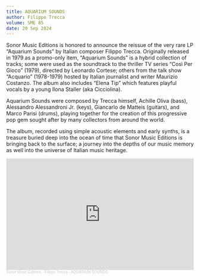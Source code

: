 ```yaml
---
title: AQUARIUM SOUNDS
author: Filippo Trecca
volume: SME 85
date: 20 Sep 2024
---
```

Sonor Music Editions is honored to announce the reissue of the very rare LP “Aquarium Sounds” by Italian composer Filippo Trecca. Originally released in 1979 as a promo-only item, “Aquarium Sounds” is a hybrid collection of tracks; some were used as the soundtrack to the thriller TV series “Così Per Gioco” (1979), directed by Leonardo Cortese; others from the talk show “Acquario” (1978-1979) hosted by Italian journalist and writer Maurizio Costanzo. The album also includes “Elena Tip” which features playful vocals by a young Ilona Staller (aka Cicciolina).

Aquarium Sounds were composed by Trecca himself, Achille Oliva (bass), Alessandro Alessandroni Jr. (keys), Giancarlo de Matteis (guitars), and Marco Parisi (drums), playing together for the creation of this progressive pop gem sought after by many collectors from around the world.

The album, recorded using simple acoustic elements and early synths, is a treasure buried deep into the ocean of time that Sonor Music Editions is bringing back to the surface; a journey into the depths of our music memory as well into the universe of Italian music heritage.

<iframe width="100%" height="300" scrolling="no" frameborder="no" allow="autoplay" src="https://w.soundcloud.com/player/?url=https%3A//api.soundcloud.com/tracks/1890168390&color=%23ff5500&auto_play=false&hide_related=false&show_comments=true&show_user=true&show_reposts=false&show_teaser=true&visual=true"></iframe><div style="font-size: 10px; color: #cccccc;line-break: anywhere;word-break: normal;overflow: hidden;white-space: nowrap;text-overflow: ellipsis; font-family: Interstate,Lucida Grande,Lucida Sans Unicode,Lucida Sans,Garuda,Verdana,Tahoma,sans-serif;font-weight: 100;"><a href="https://soundcloud.com/sonormusiceditions" title="Sonor Music Editions" target="_blank" style="color: #cccccc; text-decoration: none;">Sonor Music Editions</a> · <a href="https://soundcloud.com/sonormusiceditions/filippo-trecca-aquarium-sounds" title="Filippo Trecca - AQUARIUM SOUNDS" target="_blank" style="color: #cccccc; text-decoration: none;">Filippo Trecca - AQUARIUM SOUNDS</a></div>
